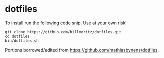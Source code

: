# dotfiles
To install run the following code snip. Use at your own risk!
```
git clone https://github.com/billmoritz/dotfiles.git
cd dotfiles
bin/dotfiles.sh
```

Portions borrowed/edited from https://github.com/mathiasbynens/dotfiles.
